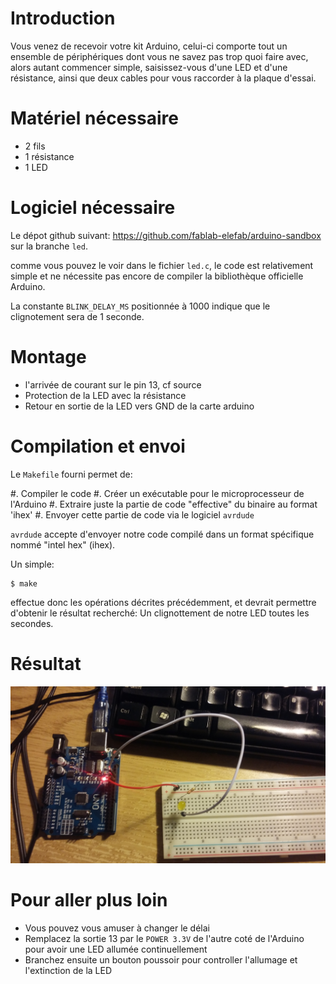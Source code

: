 # Introduction

Vous venez de recevoir votre kit Arduino, celui-ci comporte tout un ensemble de
périphériques dont vous ne savez pas trop quoi faire avec, alors autant
commencer simple, saisissez-vous d'une LED et d'une résistance, ainsi que deux
cables pour vous raccorder à la plaque d'essai.

# Matériel nécessaire

* 2 fils
* 1 résistance
* 1 LED

# Logiciel nécessaire

Le dépot github suivant: https://github.com/fablab-elefab/arduino-sandbox
sur la branche `led`.

comme vous pouvez le voir dans le fichier `led.c`, le code est relativement
simple et ne nécessite pas encore de compiler la bibliothèque officielle
Arduino.

La constante `BLINK_DELAY_MS` positionnée à 1000 indique que le clignotement
sera de 1 seconde.

# Montage

* l'arrivée de courant sur le pin 13, cf source
* Protection de la LED avec la résistance
* Retour en sortie de la LED vers GND de la carte arduino


# Compilation et envoi

Le `Makefile` fourni permet de:

#. Compiler le code
#. Créer un exécutable pour le microprocesseur de l'Arduino
#. Extraire juste la partie de code "effective" du binaire au format 'ihex'
#. Envoyer cette partie de code via le logiciel `avrdude`

`avrdude` accepte d'envoyer notre code compilé dans un format spécifique nommé
"intel hex" (ihex).


Un simple:

```
$ make
```

effectue donc les opérations décrites précédemment, et devrait permettre
d'obtenir le résultat recherché: Un clignottement de notre LED toutes les
secondes.

# Résultat

![Résultat du montage](./images/led-blinking.jpg)

# Pour aller plus loin

* Vous pouvez vous amuser à changer le délai
* Remplacez la sortie 13 par le `POWER 3.3V` de l'autre coté de l'Arduino pour
  avoir une LED allumée continuellement
* Branchez ensuite un bouton poussoir pour controller l'allumage et
  l'extinction de la LED

